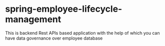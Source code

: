 # spring-employee-lifecycle-management
This is backend Rest APIs based application with the help of which you can have data governance over employee database
